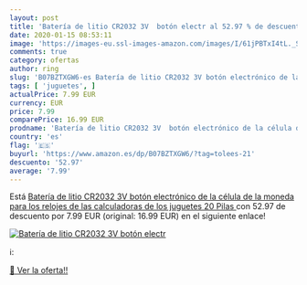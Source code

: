 ```yaml
---
layout: post
title: 'Batería de litio CR2032 3V  botón electr al 52.97 % de descuento'
date: 2020-01-15 08:53:11
image: 'https://images-eu.ssl-images-amazon.com/images/I/61jPBTxI4tL._SL200_.jpg'
comments: true
category: ofertas
author: ring
slug: 'B07BZTXGW6-es Batería de litio CR2032 3V botón electrónico de la célula...'
tags: [ 'juguetes', ]
actualPrice: 7.99 EUR
currency: EUR
price: 7.99
comparePrice: 16.99 EUR
prodname: 'Batería de litio CR2032 3V  botón electrónico de la célula de la moneda para los relojes de las calculadoras de los juguetes  20 Pilas '
country: 'es'
flag: '🇪🇸'
buyurl: 'https://www.amazon.es/dp/B07BZTXGW6/?tag=tolees-21'
descuento: '52.97'
average: '7.99'
---
```


Está [Batería de litio CR2032 3V  botón electrónico de la célula de la moneda para los relojes de las calculadoras de los juguetes  20 Pilas ](https://www.amazon.es/dp/B07BZTXGW6/?tag=tolees-21) con 52.97 de descuento por 7.99 EUR (original: 16.99 EUR) en el siguiente enlace!

[![Batería de litio CR2032 3V  botón electr](https://images-eu.ssl-images-amazon.com/images/I/61jPBTxI4tL._SL200_.jpg)](https://www.amazon.es/dp/B07BZTXGW6/?tag=tolees-21)

ℹ️:


[🛒 Ver la oferta!!](https://www.amazon.es/dp/B07BZTXGW6/?tag=tolees-21)
